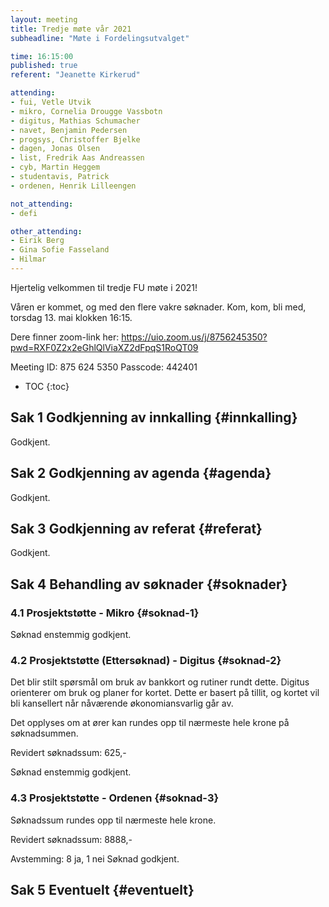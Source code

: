 ```yaml
---
layout: meeting
title: Tredje møte vår 2021
subheadline: "Møte i Fordelingsutvalget"

time: 16:15:00
published: true
referent: "Jeanette Kirkerud"

attending:
- fui, Vetle Utvik
- mikro, Cornelia Drougge Vassbotn
- digitus, Mathias Schumacher
- navet, Benjamin Pedersen
- progsys, Christoffer Bjelke
- dagen, Jonas Olsen
- list, Fredrik Aas Andreassen
- cyb, Martin Heggem
- studentavis, Patrick
- ordenen, Henrik Lilleengen

not_attending:
- defi

other_attending:
- Eirik Berg
- Gina Sofie Fasseland
- Hilmar
---
```

Hjertelig velkommen til tredje FU møte i 2021!

Våren er kommet, og med den flere vakre søknader.
Kom, kom, bli med, torsdag 13. mai klokken 16:15.


Dere finner zoom-link her:
https://uio.zoom.us/j/8756245350?pwd=RXF0Z2x2eGhlQlViaXZ2dFpqS1RoQT09

Meeting ID: 875 624 5350
Passcode: 442401


* TOC
{:toc}

## Sak 1 Godkjenning av innkalling {#innkalling}

Godkjent.

## Sak 2 Godkjenning av agenda {#agenda}

Godkjent.

## Sak 3 Godkjenning av referat {#referat}

Godkjent.

## Sak 4 Behandling av søknader {#soknader}

### 4.1 Prosjektstøtte - Mikro {#soknad-1}

Søknad enstemmig godkjent.

### 4.2 Prosjektstøtte (Ettersøknad) - Digitus {#soknad-2}

Det blir stilt spørsmål om bruk av bankkort og rutiner rundt dette. Digitus orienterer om bruk og planer for kortet. Dette er basert på tillit, og kortet vil bli kansellert når nåværende økonomiansvarlig går av.

Det opplyses om at ører kan rundes opp til nærmeste hele krone på søknadsummen. 

Revidert søknadssum: 625,-

Søknad enstemmig godkjent.


### 4.3 Prosjektstøtte - Ordenen {#soknad-3}

Søknadssum rundes opp til nærmeste hele krone. 

Revidert søknadssum: 8888,-

Avstemming: 8 ja, 1 nei
Søknad godkjent.

## Sak 5 Eventuelt {#eventuelt}
